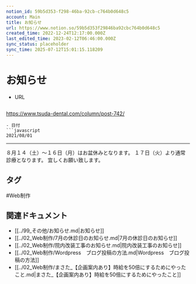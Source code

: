```yaml
---
notion_id: 59b5d353-f298-46ba-92cb-c764b0d648c5
account: Main
title: お知らせ
url: https://www.notion.so/59b5d353f29846ba92cbc764b0d648c5
created_time: 2022-12-24T12:17:00.000Z
last_edited_time: 2023-02-12T06:46:00.000Z
sync_status: placeholder
sync_time: 2025-07-12T15:01:15.118209
---
```

# お知らせ

- URL
  ```javascript
https://www.tsuda-dental.com/column/post-742/
  ```
- 日付
  ```javascript
2021/08/01
  ```
---
８月１４（土）〜１６日（月）はお盆休みとなります。
１７日（火）より通常診療となります。
宜しくお願い致します。

## タグ

#Web制作 

## 関連ドキュメント

- [[../99_その他/お知らせ.md|お知らせ]]
- [[../02_Web制作/7月の休診日のお知らせ.md|7月の休診日のお知らせ]]
- [[../02_Web制作/院内改装工事のお知らせ.md|院内改装工事のお知らせ]]
- [[../02_Web制作/Wordpress　ブログ投稿の方法.md|Wordpress　ブログ投稿の方法]]
- [[../02_Web制作/まさた_【企画案内あり】時給を50倍にするためにやったこと.md|まさた_【企画案内あり】時給を50倍にするためにやったこと]]
